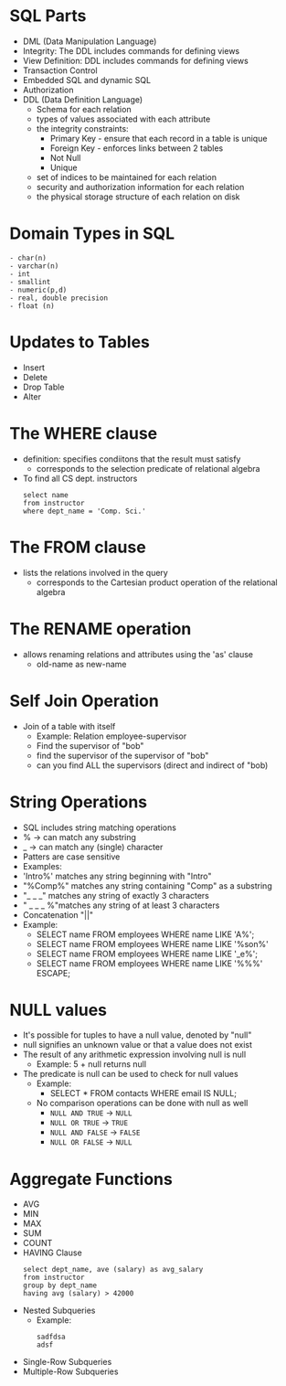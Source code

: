 # SQL Parts
- DML (Data Manipulation Language)
- Integrity: The DDL includes commands for defining views
- View Definition: DDL includes commands for defining views
- Transaction Control
- Embedded SQL and dynamic SQL
- Authorization
- DDL (Data Definition Language)
	- Schema for each relation
	- types of values associated with each attribute
	- the integrity constraints:
		- Primary Key - ensure that each record in a table is unique
		- Foreign Key - enforces links between 2 tables
		- Not Null
		- Unique
	- set of indices to be maintained for each relation
	- security and authorization information for each relation
	- the physical storage structure of each relation on disk
# Domain Types in SQL
	- char(n)
	- varchar(n)
	- int
	- smallint
	- numeric(p,d)
	- real, double precision
	- float (n)
# Updates to Tables
- Insert
- Delete
- Drop Table
- Alter
# The WHERE clause
- definition: specifies condiitons that the result must satisfy
	- corresponds to the selection predicate of relational algebra
- To find all CS dept. instructors
	```
	select name
	from instructor
	where dept_name = 'Comp. Sci.'
	```
# The FROM clause
- lists the relations involved in the query
	- corresponds to the Cartesian product operation of the relational algebra
# The RENAME operation
- allows renaming relations and attributes using the 'as' clause
	- old-name as new-name
# Self Join Operation
- Join of a table with itself
	- Example: Relation employee-supervisor
	- Find the supervisor of "bob"
	- find the supervisor of the supervisor of "bob"
	- can you find ALL the supervisors (direct and indirect of "bob)
# String Operations
- SQL includes string matching operations
- % -> can match any substring
- _ -> can match any (single) character
- Patters are case sensitive
- Examples:
- 'Intro%' matches any string beginning with "Intro"
- "%Comp%" matches any string containing "Comp" as a substring
- "_ _  _" matches any string of exactly 3 characters
- " _ _ _ %"matches any string of at least 3 characters
- Concatenation "||"
- Example:
	- SELECT name FROM employees WHERE name LIKE 'A%';
	- SELECT name FROM employees WHERE name LIKE '%son%'
	- SELECT name FROM employees WHERE name LIKE '_e%';
	- SELECT name FROM employees WHERE name LIKE '%\%%' ESCAPE;
# NULL values
- It's possible for tuples to have a null value, denoted by "null"
- null signifies an unknown value or that a value does not exist
- The result of any arithmetic expression involving null is null
	- Example: 5 + null returns null
- The predicate is null can be used to check for null values
	- Example:
		- SELECT * FROM contacts WHERE email IS NULL;
	- No comparison operations can be done with null as well
		- `NULL AND TRUE` → `NULL`
		- `NULL OR TRUE` → `TRUE`
		- `NULL AND FALSE` → `FALSE`
		- `NULL OR FALSE` → `NULL`
# Aggregate Functions
- AVG
- MIN
- MAX
- SUM
- COUNT
- HAVING Clause
	```
	select dept_name, ave (salary) as avg_salary
	from instructor
	group by dept_name
	having avg (salary) > 42000
	```
- Nested Subqueries
	- Example:
		```
		sadfdsa
		adsf
		```
- Single-Row Subqueries
- Multiple-Row Subqueries